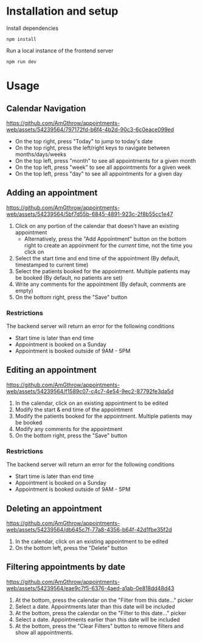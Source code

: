 # Installation and setup

Install dependencies

```
npm install
```

Run a local instance of the frontend server

```
npm run dev
```

# Usage

## Calendar Navigation

<https://github.com/AmGthrow/appointments-web/assets/54239564/797172fd-b6f4-4b2d-90c3-6c0eace099ed>

- On the top right, press "Today" to jump to today's date
- On the top right, press the left/right keys to navigate between months/days/weeks
- On the top left, press "month" to see all appointments for a given month
- On the top left, press "week" to see all appointments for a given week
- On the top left, press "day" to see all appointments for a given day

## Adding an appointment

<https://github.com/AmGthrow/appointments-web/assets/54239564/5bf7d55b-6845-4891-923c-2f8b55cc1e47>

1. Click on any portion of the calendar that doesn't have an existing appointment
   - Alternatively, press the "Add Appointment" button on the bottom right to create an appoinment for the _current_ time, not the time you click on
2. Select the start time and end time of the appointment (By default, timestamped to current time)
3. Select the patients booked for the appointment. Multiple patients may be booked (By default, no patients are set)
4. Write any comments for the appointment (By default, comments are empty)
5. On the bottom right, press the "Save" button

### Restrictions

The backend server will return an error for the following conditions

- Start time is later than end time
- Appointment is booked on a Sunday
- Appointment is booked outside of 9AM - 5PM

## Editing an appointment

<https://github.com/AmGthrow/appointments-web/assets/54239564/f1589c07-c4c7-4e54-9ec2-87792fe3da5d>

1. In the calendar, click on an existing appointment to be edited
2. Modify the start & end time of the appointment
3. Modify the patients booked for the appointment. Multiple patients may be booked
4. Modify any comments for the appointment
5. On the bottom right, press the "Save" button

### Restrictions

The backend server will return an error for the following conditions

- Start time is later than end time
- Appointment is booked on a Sunday
- Appointment is booked outside of 9AM - 5PM

## Deleting an appointment

<https://github.com/AmGthrow/appointments-web/assets/54239564/db645c7f-77a8-4356-b64f-42d1fbe35f2d>

1. In the calendar, click on an existing appointment to be edited
2. On the bottom left, press the "Delete" button

## Filtering appointments by date

<https://github.com/AmGthrow/appointments-web/assets/54239564/eae9c7f5-6376-4aed-a1ab-0e818dd48d43>

1. At the bottom, press the calendar on the "Filter from this date..." picker
2. Select a date. Appointments later than this date will be included
3. At the bottom, press the calendar on the "Filter to this date..." picker
4. Select a date. Appointments earlier than this date will be included
5. At the bottom, press the "Clear Filters" button to remove filters and show all appointments.
